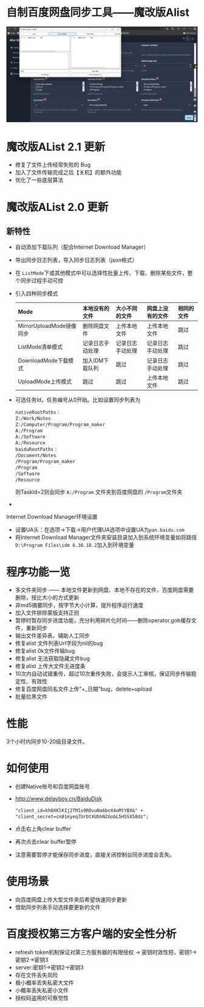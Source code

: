 # 自制百度网盘同步工具——魔改版Alist

![](./运行实例.png)

# 魔改版AList 2.1 更新

- 修复了文件上传经常失败的 Bug
- 加入了文件传输完成之后【关机】的额外功能
- 优化了一些底层算法

# 魔改版AList 2.0 更新

## 新特性

- 自动添加下载队列（配合Internet Download Manager）

- 导出同步日志列表，导入同步日志列表（json格式）

- 在 `ListMode`下或其他模式中可以选择性批量上传、下载、删除某些文件，整个同步过程手动可控

- 引入四种同步模式

  | Mode                     | 本地没有的文件   | 大小不同的文件   | 网盘上没有的文件 | 相同的文件 |
  | ------------------------ | ---------------- | ---------------- | ---------------- | ---------- |
  | MirrorUploadMode镜像同步 | 删除网盘文件     | 上传本地文件     | 上传本地文件     | 跳过       |
  | ListMode清单模式         | 记录日志手动处理 | 记录日志手动处理 | 记录日志手动处理 | 跳过       |
  | DownloadMode下载模式     | 加入IDM下载队列  | 跳过             | 记录日志手动处理 | 跳过       |
  | UploadMode上传模式       | 跳过             | 跳过             | 上传本地文件     | 跳过       |

- 可选任务Id，任务编号从0开始。比如设置同步列表为

  ```shell
  nativeRootPaths：
  Z:/Work/Notes
  Z:/Computer/Program/Program_maker
  A:/Program
  A:/Software
  A:/Resource
  baiduRootPaths：
  /Document/Notes
  /Program/Program_maker
  /Program
  /Software
  /Resource
  ```

  则TaskId=2则会同步 `A:/Program` 文件夹到百度网盘的 `/Program`文件夹

- 

Internet Download Manager环境设置

- 设置UA头：在选项→下载→用户代理UA选项中设置UA为`pan.baidu.com`
- 将Internet Download Manager文件夹安装目录加入到系统环境变量如将路径 `D:\Program Files\idm 6.38.18.2`加入到环境变量

# 程序功能一览

- 多文件夹同步 —— 本地文件更新到网盘、本地不存在的文件，百度网盘需要删除，按比大小的方式更新
- 非md5摘要同步，按字节大小计算，提升程序运行速度
- 加入文件排除蒙版支持正则
- 暂停时暂存同步进度功能，充分利用碎片化时间——删除operator.gob缓存文件，重新同步
- 输出文件差异表，辅助人工同步
- 修复alist 文件列表Url字段为nil的bug
- 修复alist 0k文件传输bug
- 修复alist 无法获取隐藏文件bug
- 修复alist 上传大文件无进度条
- 10次内自动试错重传，超过10次重传失败，会提示人工审核，保证同步传输稳定性、有效性
- 修复百度网盘同名文件上传"+_日期"bug，delete+upload
- 批量拉黑文件

# 性能

3个小时内同步10-20级目录文件。

# 如何使用

- 创建Native账号和百度网盘账号

- http://www.delayboy.cn/BaiduDisk

  ```
  "client_id=kh0XKlKIj2TMIx9ROvuNa6bnX4oMtYBX&" +
  "client_secret=cn81eyeq7UrbtXUbhN2GoGL5H5SX58dz";
  ```

- 点击右上角clear buffer

- 再次点击clear buffer暂停

- 注意需要暂停才能保存同步进度，直接关闭控制台同步进度会丢失。

# 使用场景

- 向百度网盘上传大型文件夹后希望快速同步更新
- 借助同步列表手动选择要更新的文件



# 百度授权第三方客户端的安全性分析

- refresh token机制保证对第三方服务器的有限授权 -> 密钥时效性短，密钥1->密钥2->密钥3
- server:密钥1->密钥2->密钥3
- 存在文件丢失风险
- 极小概率丢失私密大文件
- 小概率丢失私密小文件
- 授权码盗用的可察觉性

